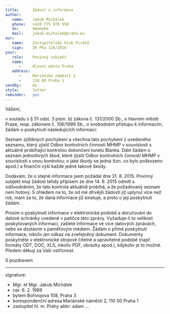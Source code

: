 ```yaml
---
title:      Žádost o informace
author:
   name:    Jakub Michálek
   phone:   +420 775 978 550
   ds:      4memzkm
   mail:    jakub.michalek@praha.eu
our:
   name:    Zastupitelský klub Pirátů
   sign:    ZK Pha 126/2016
your:
   role:    Povinný subjekt
   name:    
      -     Hlavní město Praha
   address:
      -     Mariánské náměstí 2
      -     110 00 Praha 1
sendby:     ds
style:      letter
reminder:   yes
---
```


Vážení,

v souladu s § 51 odst. 3 písm. b) zákona č. 131/2000 Sb., o hlavním městě Praze, resp. zákonem č. 106/1999 Sb., o svobodném přístupu k informacím, žádám o poskytnutí následujících informací:

Seznam zjištěných pochybení a všechna tato pochybení z uvedeného seznamu, který zjistil Odbor kontrolních činností MHMP v souvislosti s aktuálně probíhající kontrolou dokončení tunelu Blanka. Dále žádám o seznam jednotlivých škod, které zjistil Odbor kontrolních činností MHMP v souvislosti s onou kontrolou; o jaké škody se jedná (tzn. co bylo poškozeno apod.) a finanční výši každé jedné takové škody.

Dodávám, že o stejné informace jsem požádal dne 31. 8. 2015. Povinný subjekt moji žádost tehdy přípisem ze dne 14. 9. 2015 odmítl s odůvodněním, že tato kontrola aktuálně probíhá, a že požadovaný seznam není hotový. S ohledem na to, že od mé dřívější žádosti již uplynul více než rok, mám za to, že daná informace již existuje, a proto o její poskytnutí žádám. 

Prosím o poskytnutí informace v elektronické podobě a doručování do datové schránky uvedené v patičce této zprávy. Vyžaduje-li to velikost poskytovaných informací, zašlete informace ve více datových zprávách, nebo se dostavím s paměťovým médiem. Žádám o přímé poskytnutí informace, nikoliv jen odkaz na zveřejněný dokument. Dokumenty poskytněte v elektronické strojově čitelné a upravitelné podobě (např. formáty ODT, DOC, XLS, nikoliv PDF, obrázky apod.), kdykoliv je to možné. Předem děkuji za Vaši vstřícnost. 

S pozdravem

---
signature:
  - Mgr. et Mgr. Jakub Michálek
  - nar. 6. 2. 1989
  - bytem Bořivojova 108, Praha 3
  - korespondenční adresa Mariánské náměstí 2, 110 00 Praha 1
  - zastupitel hl. m. Prahy
abbr:       adam
...
